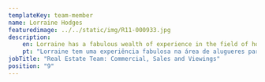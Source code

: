 ```yaml
---
templateKey: team-member
name: Lorraine Hodges
featuredimage: ../../static/img/R11-000933.jpg
description: 
    en: Lorraine has a fabulous wealth of experience in the field of holiday rentals and real estate. Her knowledge of the market place is first class and as our newest team member, she brings passion and drive to the fore! Always working at high speed, Lorraine brings a real sales focus to the Smarta Family. 
    pt: "Lorraine tem uma experiência fabulosa na área de alugueres para férias e imobiliário. Seu conhecimento do mercado é de primeira classe e, como nosso mais novo membro da equipe, ela traz paixão e motivação! Sempre trabalhando em alta velocidade, Lorraine traz um foco real de vendas para a família Smarta."
jobTitle: "Real Estate Team: Commercial, Sales and Viewings"
position: "9"
---
```


